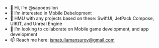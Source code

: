 - 👋 Hi, I’m @sapoepsilon
- 👀 I’m interested in Mobile Debelopment
- 🌱 HMU with any projects based on these: SwiftUI, JetPack Compose, UIKIT, and Unreal Engine
- 💞️ I’m looking to collaborate on Mobile game development, and app development
- 📫 Reach me here: ismatullamansurov@gmail.com

<!---
sapoepsilon/sapoepsilon is a ✨ special ✨ repository because its `README.md` (this file) appears on your GitHub profile.
You can click the Preview link to take a look at your changes.
--->
